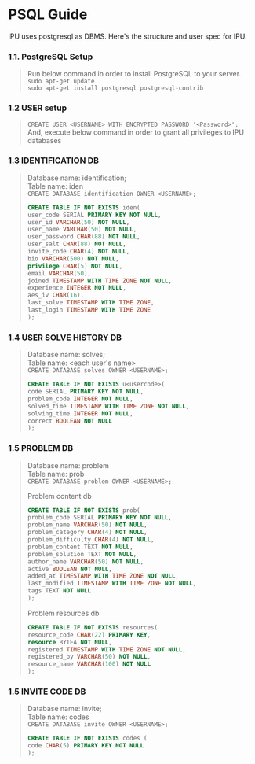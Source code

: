 # PSQL Guide

IPU uses postgresql as DBMS. Here's the structure and user spec for IPU.

### 1.1. PostgreSQL Setup

> Run below command in order to install PostgreSQL to your server.   
> `sudo apt-get update`   
> `sudo apt-get install postgresql postgresql-contrib`

### 1.2 USER setup

> `CREATE USER <USERNAME> WITH ENCRYPTED PASSWORD '<Password>';`  
> And, execute below command in order to grant all privileges to IPU databases

### 1.3 IDENTIFICATION DB

> Database name: identification;  
> Table name: iden  
> `CREATE DATABASE identification OWNER <USERNAME>;`  
>
> ```sql
> CREATE TABLE IF NOT EXISTS iden(
> user_code SERIAL PRIMARY KEY NOT NULL,
> user_id VARCHAR(50) NOT NULL,
> user_name VARCHAR(50) NOT NULL,
> user_password CHAR(88) NOT NULL,
> user_salt CHAR(88) NOT NULL,
> invite_code CHAR(4) NOT NULL,
> bio VARCHAR(500) NOT NULL,
> privilege CHAR(5) NOT NULL,
> email VARCHAR(50),
> joined TIMESTAMP WITH TIME ZONE NOT NULL,
> experience INTEGER NOT NULL,
> aes_iv CHAR(16),
> last_solve TIMESTAMP WITH TIME ZONE,
> last_login TIMESTAMP WITH TIME ZONE
> );
> ```

### 1.4 USER SOLVE HISTORY DB

> Database name: solves;  
> Table name: <each user's name>  
> `CREATE DATABASE solves OWNER <USERNAME>;`  
>
> ```sql
> CREATE TABLE IF NOT EXISTS u<usercode>(
> code SERIAL PRIMARY KEY NOT NULL,
> problem_code INTEGER NOT NULL,
> solved_time TIMESTAMP WITH TIME ZONE NOT NULL,
> solving_time INTEGER NOT NULL,
> correct BOOLEAN NOT NULL
> );
> ```

### 1.5 PROBLEM DB

> Database name: problem  
> Table name: prob  
> `CREATE DATABASE problem OWNER <USERNAME>;`  
>
> Problem content db
>
> ```sql
> CREATE TABLE IF NOT EXISTS prob(
> problem_code SERIAL PRIMARY KEY NOT NULL,
> problem_name VARCHAR(50) NOT NULL,
> problem_category CHAR(4) NOT NULL,
> problem_difficulty CHAR(4) NOT NULL,
> problem_content TEXT NOT NULL,
> problem_solution TEXT NOT NULL,
> author_name VARCHAR(50) NOT NULL,
> active BOOLEAN NOT NULL,
> added_at TIMESTAMP WITH TIME ZONE NOT NULL,
> last_modified TIMESTAMP WITH TIME ZONE NOT NULL,
> tags TEXT NOT NULL
> );
> ```
>
> Problem resources db
>
> ```sql
> CREATE TABLE IF NOT EXISTS resources(
> resource_code CHAR(22) PRIMARY KEY,
> resource BYTEA NOT NULL,
> registered TIMESTAMP WITH TIME ZONE NOT NULL,
> registered_by VARCHAR(50) NOT NULL,
> resource_name VARCHAR(100) NOT NULL
> );
> ```

### 1.5 INVITE CODE DB

> Database name: invite;  
> Table name: codes  
> `CREATE DATABASE invite OWNER <USERNAME>;`  
>
> ```sql
> CREATE TABLE IF NOT EXISTS codes (
> code CHAR(5) PRIMARY KEY NOT NULL
> );
> ```
>